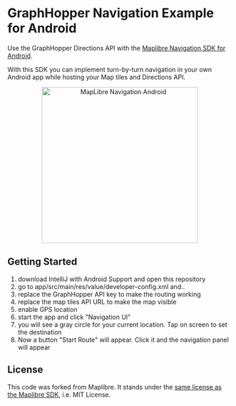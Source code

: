 # GraphHopper Navigation Example for Android

Use the GraphHopper Directions API with the [Maplibre Navigation SDK for Android](https://github.com/maplibre/maplibre-navigation-android).

With this SDK you can implement turn-by-turn navigation in your own Android app while hosting your Map tiles and Directions API.

<div align="center">
  <img src="https://github.com/maplibre/maplibre-navigation-android/blob/main/.github/preview.png" height="350px" alt="MapLibre Navigation Android">
</div>

## Getting Started

1. download IntelliJ with Android Support and open this repository
2. go to app/src/main/res/value/developer-config.xml and..
3. replace the GraphHopper API key to make the routing working
4. replace the map tiles API URL to make the map visible
5. enable GPS location
6. start the app and click "Navigation UI"
7. you will see a gray circle for your current location. Tap on screen to set the destination
8. Now a button "Start Route" will appear. Click it and the navigation panel will appear

## License

This code was forked from Maplibre. It stands under the [same license as the Maplibre SDK](https://github.com/maplibre/maplibre-navigation-android#license), i.e. MIT License.